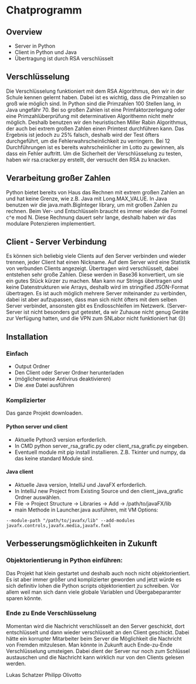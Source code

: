 # Chatprogramm

## Overview
- Server in Python
- Client in Python und Java
- Übertragung ist durch RSA verschlüsselt

## Verschlüsselung
Die Verschlüsselung funktioniert mit dem RSA Algorithmus, den wir in der Schule kennen gelernt haben. Dabei ist es wichtig, dass die Primzahlen so groß wie möglich sind.
In Python sind die Primzahlen 100 Stellen lang, in Java ungefähr 70.
Bei so großen Zahlen ist eine Primfaktorzerlegung oder eine Primzahlüberprüfung mit determinativen Algorithemn nicht mehr möglich. Deshalb benutzen wir den heuristischen Miller Rabin Algorithmus, der auch bei extrem großen Zahlen einen Primtest durchführen kann. Das Ergebnis ist jedoch zu 25% falsch, deshalb wird der Test öfters durchgeführt, um die Fehlerwahrscheinlichkeit zu verringern. Bei 12 Durchführungen ist es bereits wahrscheinlicher im Lotto zu gewinnen, als dass ein Fehler auftritt.
Um die Sicherheit der Verschlüsselung zu testen, haben wir rsa.cracker.py erstellt, der versucht den RSA zu knacken.

## Verarbeitung großer Zahlen
Python bietet bereits von Haus das Rechnen mit extrem großen Zahlen an und hat keine Grenze, wie z.B. Java mit Long.MAX_VALUE.
In Java benutzen wir die java.math.BigInteger library, um mit großen Zahlen zu rechnen.
Beim Ver- und Entschlüsseln braucht es immer wieder die Formel c^e mod N. Diese Rechnung dauert sehr lange, deshalb haben wir das modulare Potenzieren implementiert.

## Client - Server Verbindung
Es können sich beliebig viele Clients auf den Server verbinden und wieder trennen, jeder Client hat einen Nickname. Auf dem Server wird eine Statistik von verbunden Clients angezeigt.
Übertragen wird verschlüsselt, dabei entstehen sehr große Zahlen. Diese werden in Base36 konvertiert, um sie ein gutes Stück kürzer zu machen. Man kann nur Strings übertragen und keine Datenstrukturen wie Arrays, deshalb wird im stringified JSON-Format übertragen.
Es ist auch möglich mehrere Server miteinander zu verbinden, dabei ist aber aufzupassen, dass man sich nicht öfters mit dem selben Server verbindet, ansonsten gibt es Endlosschleifen im Netzwerk. (Server-Server ist nicht besonders gut getestet, da wir Zuhause nicht genug Geräte zur Verfügung hatten, und die VPN zum SNLabor nicht funktioniert hat 😒)

## Installation

### Einfach
- Output Ordner
- Den Client oder Server Ordner herunterladen
- (möglicherweise Antivirus deaktivieren)
- Die .exe Datei ausführen

### Komplizierter
Das ganze Projekt downloaden.

#### Python server und client
- Aktuelle Python3 version erforderlich.
- In CMD python server_rsa_grafic.py oder client_rsa_grafic.py eingeben.
- Eventuell module mit pip install installieren. Z.B. Tkinter und numpy, da das keine standard Module sind.

#### Java client
- Aktuelle Java version, IntelliJ und JavaFX erforderlich.
- In IntelliJ new Project from Existing Source und den client_java_grafic Ordner auswählen.
- File -> Project Structure -> Libraries -> Add -> /path/to/javaFX/lib
- main Methode in Launcher.java ausführen, mit VM Options:
```
--module-path "/path/to/javafx/lib" --add-modules javafx.controls,javafx.media,javafx.fxml
```

## Verbesserungsmöglichkeiten in Zukunft
### Objektorientierung in Python einführen:
Das Projekt hat klein gestartet und deshalb auch noch nicht objektorientiert. Es ist aber immer größer und komplizierter geworden und jetzt würde es sich definitiv lohen die Python scripts objektorientiert zu schreiben. Vor allem weil man sich dann viele globale Variablen und Übergabeparamter sparen könnte.

### Ende zu Ende Verschlüsselung
Momentan wird die Nachricht verschlüsselt an den Server geschickt, dort entschlüsselt und dann wieder verschlüsselt an den Client geschickt. Dabei hätte ein korrupter Mitarbeiter beim Server die Möglichkeit die Nachricht von Fremden mitzulesen. Man könnte in Zukunft auch Ende-zu-Ende Verschlüsselung umsteigen. Dabei dient der Server nur noch zum Schlüssel austauschen und die Nachricht kann wirklich nur von den Clients gelesen werden.


Lukas Schatzer
Philipp Olivotto